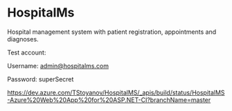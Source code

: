 # HospitalMs
 Hospital management system with patient registration, appointments and diagnoses.

Test account:

Username: admin@hospitalms.com

Password: superSecret

https://dev.azure.com/TStoyanov/HospitalMS/_apis/build/status/HospitalMS-Azure%20Web%20App%20for%20ASP.NET-CI?branchName=master
